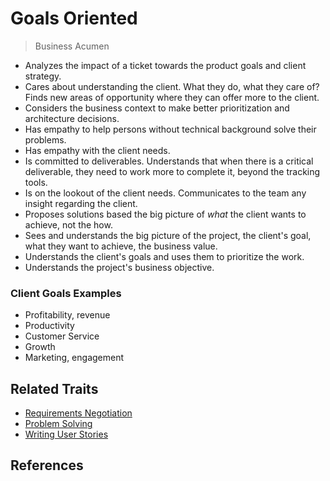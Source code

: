 # Goals Oriented

> Business Acumen

* Analyzes the impact of a ticket towards the product goals and client strategy.
* Cares about understanding the client. What they do, what they care of? Finds new areas of opportunity where they can offer more to the client.
* Considers the business context to make better prioritization and architecture decisions.
* Has empathy to help persons without technical background solve their problems.
* Has empathy with the client needs.
* Is committed to deliverables. Understands that when there is a critical deliverable, they need to work more to complete it, beyond the tracking tools.
* Is on the lookout of the client needs. Communicates to the team any insight regarding the client.
* Proposes solutions based the big picture of _what_ the client wants to achieve, not the how.
* Sees and understands the big picture of the project, the client's goal, what they want to achieve, the business value.
* Understands the client's goals and uses them to prioritize the work.
* Understands the project's business objective.

### Client Goals Examples

* Profitability, revenue
* Productivity
* Customer Service
* Growth
* Marketing, engagement

## Related Traits

* [Requirements Negotiation](requirements-negotiation.md)
* [Problem Solving](solve-problems.md)
* [Writing User Stories](writing-user-stories.md)

## References

